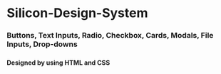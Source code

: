 # Silicon-Design-System
<h3> Buttons, Text Inputs, Radio, Checkbox, Cards, Modals, File Inputs, Drop-downs <h3>
<h4> Designed by using HTML and CSS <h4>
